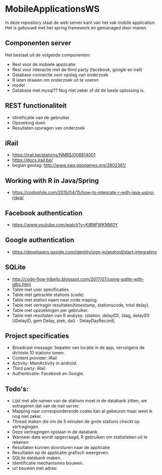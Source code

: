 # MobileApplicationsWS

In deze repository staat de web server kant van het vak mobile application.
Het is gebouwd met het spring framework en gemanaged door maven.


## Componenten server
Het bestaat uit de volgende componenten:

* Rest voor de mobiele applicatie
* Rest voor interactie met de third party (facebook, google en irail)
* Database connectie voor opslag van onderzoek
* R laten draaien om onderzoek uit te voeren
* model
* Database met mysql?? Nog niet zeker of dit de beste oplossing is. 

## REST functionaliteit
* Idintificatie van de gebruiker
* Opzoeking doen
* Resultaten opvragen van onderzoek

## iRail
* https://irail.be/stations/NMBS/008814001
* https://docs.irail.be/
* begian geotag: http://www.sws.geonames.org/2802361/

## Working with R in Java/Spring
* https://codophile.com/2015/04/15/how-to-integrate-r-with-java-using-rjava/

## Facebook authentication
* https://www.youtube.com/watch?v=KjBNFWKNMOY

## Google authentication
* https://developers.google.com/identity/sign-in/android/start-integrating

## SQLite
* http://code-flow-hjbello.blogspot.com/2017/07/using-sqlite-with-jdbc.html
* Table met user specificaties
* Table met getrackte stations (code)
* Table met station naam naar code maping.
* Table met vertragin resultaten(timestamp, stationscode, total delay).
* Table met opzoekingen per gebruiker.
* Table met resultaten van R analyse. (station, delayID), (dag, delayID) [(DelayID, gem Delay, piek, dal) - DelayDayRecord]

## Project specificaties
* Broadcast message: bepalen van locatie in de app, vervolgens de dichtste 10 stations tonen.
* Content provider: iRail
* Activity: MainActivity in android.
* Third party: iRail
* Authenticatie: Facebook en Google.

## Todo's:
* Lijst met alle namen van de stations moet in de databank zitten, we extrageren dat van de irail server.
* Mapping naar corresponderende codes kan al gebeuren maar weet ik nog niet zeker.
* Thread maken die om de 5 minuten de grote stations checkt op vertragingen.
* Deze vertragingen opslaan in de databank.
* Wanneer data wordt opgevraagd, R gebruiken om statistieken uit te rekenen
* Resultaten kunnen doorsturen naar de applicatie
* Resultaten op de applicatie grafisch weergeven.
* SQLite databank maken.
* Identificatie mechanismes bouwen.
* url bouwen met adres: 
